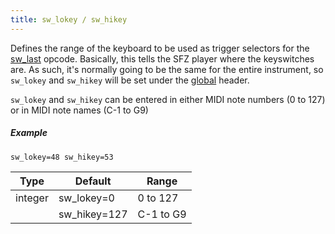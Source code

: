 ```yaml
---
title: sw_lokey / sw_hikey
---
```

Defines the range of the keyboard to be used as trigger selectors for the
[sw_last](/opcodes/sw_last) opcode. Basically, this tells the SFZ player
where the keyswitches are. As such, it's normally going to be the same for the
entire instrument, so `sw_lokey` and `sw_hikey` will be set under the [global](/headers/global)
header.

`sw_lokey` and `sw_hikey` can be entered in either MIDI note numbers (0 to 127)
or in MIDI note names (C-1 to G9)

##### Example

```
sw_lokey=48 sw_hikey=53
```

| Type    | Default      | Range     | 
| ---     | ---          | ---       |
| integer | sw_lokey=0   | 0 to 127  |
|         | sw_hikey=127 | C-1 to G9 |
